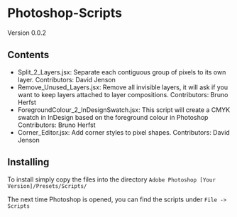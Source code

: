 Photoshop-Scripts
=================

Version 0.0.2

Contents
--------
* Split_2_Layers.jsx:
    Separate each contiguous group of pixels to its own layer.
    Contributors: David Jenson
* Remove_Unused_Layers.jsx:
    Remove all invisible layers, it will ask if you want to keep layers attached to layer compositions.
    Contributors: Bruno Herfst
* ForegroundColour_2_InDesignSwatch.jsx:
    This script will create a CMYK swatch in InDesign based on the foreground colour in Photoshop
    Contributors: Bruno Herfst
* Corner_Editor.jsx:
    Add corner styles to pixel shapes.
    Contributors: David Jenson

Installing
----------

To install simply copy the files into the directory
`Adobe Photoshop [Your Version]/Presets/Scripts/`

The next time Photoshop is opened, you can find the scripts under `File -> Scripts`